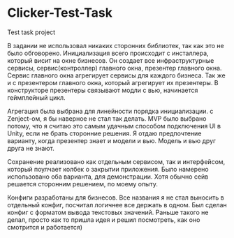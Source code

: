 # Clicker-Test-Task
Test task project

В задании не использовал никаких сторонних библиотек, так как это не было обговорено. 
Инициализация всего происходит с инсталлера, который висит на окне бизнесов.
Он создает все инфраструктурные сервисы, сервис(контроллер) главного окна, презентер главного окна. 
Сервис главного окна агрегирует сервисы для каждого бизнеса. 
Так же и с презентером главного окна, который агрегирует их презентеры.
В конструкторе презентеры связывают модли с вью, начинается геймплейный цикл.

Агрегация была выбрана для линейности порядка инициализации. с Zenject-ом, я бы наверное не стал так делать. 
MVP было выбрано потому, что я считаю это самым удачным способом подключения UI в Unity, если не брать сторонние решения. 
Я отдаю предпочтение варианту, когда презентер знает и модели и вью. Модель и вью друг друга не знают.

Сохранение реализовано как отдельным сервисом, так и интерфейсом, который поулчает колбек о закрытии приложения.
Было намерено использовано оба варианта, для демонстрации. Хотя обычно сейв решается сторонним решением, по моему опыту.

Конфиги разработаны для бизнесов. Все названия я не стал выносить в отдельный конфиг, посчитал логичнее все держать в одном.
Был сделан конфиг с форматом вывода текстовых значений. Раньше такого не делал, просто как то пришла идея и решил посмотреть, как оно смотрится и работается)
